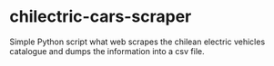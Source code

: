 # chilectric-cars-scraper
Simple Python script what web scrapes the chilean electric vehicles catalogue and dumps the information into a csv file.
